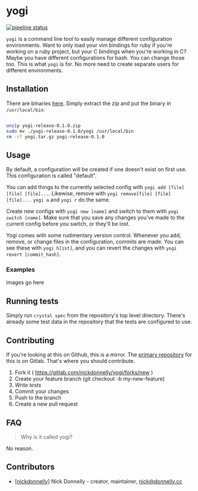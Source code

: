 # yogi

[![pipeline status](https://gitlab.com/nickdonnelly/yogi/badges/master/pipeline.svg)](https://gitlab.com/nickdonnelly/yogi/commits/master)


`yogi` is a command line tool to easily manage different configuration environments. Want to only load your vim bindings for ruby if you're working on a ruby project, but your C bindings when you're working in C? Maybe you have different configurations for bash. You can change those too. This is what `yogi` is for. No more need to create separate users for different environments.

## Installation

There are binaries [here](https://gitlab.com/nickdonnelly/yogi/-/archive/release-0.1.0/yogi-release-0.1.0.zip). Simply extract the zip and put the binary in `/usr/local/bin`:

```bash

unzip yogi-release-0.1.0.zip
sudo mv ./yogi-release-0.1.0/yogi /usr/local/bin
rm -rf yogi.tar.gz yogi-release-0.1.0

```

## Usage

By default, a configuration will be created if one doesn't exist on first use. This configuration
is called "default".

You can add things to the currently selected config with `yogi add [file] [file] [file]...`. Likewise, remove with `yogi remove[file] [file] [file]...`. `yogi a` and `yogi r` do the same.

Create new configs with `yogi new [name]` and switch to them with `yogi switch [name]`. Make sure that you save any changes you've made to the current config before you switch, or they'll be lost.

Yogi comes with some rudimentary version control. Whenever you add, remove, or change files in the configuration, commits are made. You can see these with `yogi h[ist]`, and you can revert the changes with `yogi revert [commit_hash]`.

### Examples

images go here

## Running tests

Simply run `crystal spec` from the repository's top level directory. There's already some test data in the repository that the tests are configured to use.

## Contributing

If you're looking at this on Github, this is a mirror. The [primary repository](https://gitlab.com/nickdonnelly/yogi) for this is on Gitlab. That's where you should contribute.

1. Fork it ( https://gitlab.com/nickdonnelly/yogi/forks/new )
2. Create your feature branch (git checkout -b my-new-feature)
3. *Write tests*
3. Commit your changes
4. Push to the branch
5. Create a new pull request

## FAQ

> Why is it called yogi?

No reason.

## Contributors

- [[nickdonnelly]](https://github.com/nickdonnelly) Nick Donnelly - creator, maintainer, nick@donnelly.cc
